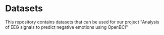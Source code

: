 # Datasets
This repository contains datasets that can be used for our project "Analysis of EEG signals to predict negative emotions using OpenBCI"

